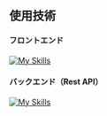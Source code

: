 ## 使用技術
#### フロントエンド
[![My Skills](https://skillicons.dev/icons?i=ts,nextjs,nodejs)](https://skillicons.dev)

#### バックエンド（Rest API）
[![My Skills](https://skillicons.dev/icons?i=go,docker,postgres,postman)](https://skillicons.dev)

